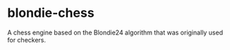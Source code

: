 # blondie-chess
A chess engine based on the Blondie24 algorithm that was originally used for checkers.